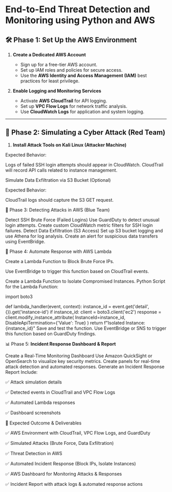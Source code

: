 # **End-to-End Threat Detection and Monitoring using Python and AWS**

## 🛠️ **Phase 1: Set Up the AWS Environment**

1. **Create a Dedicated AWS Account**  
   - Sign up for a free-tier AWS account.  
   - Set up IAM roles and policies for secure access.  
   - Use the **AWS Identity and Access Management (IAM)** best practices for least privilege.  

2. **Enable Logging and Monitoring Services**  
   - Activate **AWS CloudTrail** for API logging.  
   - Set up **VPC Flow Logs** for network traffic analysis.  
   - Use **CloudWatch Logs** for application and system logging.  

---

## 🔴 **Phase 2: Simulating a Cyber Attack (Red Team)**

1. **Install Attack Tools on Kali Linux (Attacker Machine)**

Expected Behavior:

Logs of failed SSH login attempts should appear in CloudWatch.
CloudTrail will record API calls related to instance management.

Simulate Data Exfiltration via S3 Bucket (Optional)

Expected Behavior:

CloudTrail logs should capture the S3 GET request.

🔵 Phase 3: Detecting Attacks in AWS (Blue Team)

Detect SSH Brute Force (Failed Logins)
Use GuardDuty to detect unusual login attempts.
Create custom CloudWatch metric filters for SSH login failures.
Detect Data Exfiltration (S3 Access)
Set up S3 bucket logging and use Athena for log analysis.
Create an alert for suspicious data transfers using EventBridge.

🤖 Phase 4: Automate Response with AWS Lambda

Create a Lambda Function to Block Brute Force IPs.

Use EventBridge to trigger this function based on CloudTrail events.

Create a Lambda Function to Isolate Compromised Instances.
Python Script for the Lambda Function:

import boto3

def lambda_handler(event, context):
    instance_id = event.get('detail', {}).get('instance-id')
    if instance_id:
        client = boto3.client('ec2')
        response = client.modify_instance_attribute(
            InstanceId=instance_id,
            DisableApiTermination={'Value': True}
        )
        return f"Isolated Instance: {instance_id}"
Save and test the function.
Use EventBridge or SNS to trigger this function based on GuardDuty findings.

📊 Phase 5: **Incident Response Dashboard & Report**

Create a Real-Time Monitoring Dashboard
Use Amazon QuickSight or OpenSearch to visualize key security metrics.
Create panels for real-time attack detection and automated responses.
Generate an Incident Response Report
Include:

✅ Attack simulation details

✅ Detected events in CloudTrail and VPC Flow Logs

✅ Automated Lambda responses

✅ Dashboard screenshots



🎯 Expected Outcome & Deliverables


✅ AWS Environment with CloudTrail, VPC Flow Logs, and GuardDuty

✅ Simulated Attacks (Brute Force, Data Exfiltration)

✅ Threat Detection in AWS

✅ Automated Incident Response (Block IPs, Isolate Instances)

✅ AWS Dashboard for Monitoring Attacks & Responses

✅ Incident Report with attack logs & automated response actions

